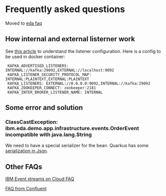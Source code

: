 # Frequently asked questions

Moved to [eda faq](https://ibm-cloud-architecture.github.io/refarch-eda/technology/faq/)

## How internal and external listerner work

See [this article](https://rmoff.net/2018/08/02/kafka-listeners-explained/) to understand the listener configuration. Here is a config to be used in docker container:

```
 KAFKA_ADVERTISED_LISTENERS: INTERNAL://kafka:29092,EXTERNAL://localhost:9092
 KAFKA_LISTENER_SECURITY_PROTOCOL_MAP: INTERNAL:PLAINTEXT,EXTERNAL:PLAINTEXT
 KAFKA_LISTENERS: EXTERNAL://0.0.0.0:9092,INTERNAL://kafka:29092
 KAFKA_ZOOKEEPER_CONNECT: zookeeper:2181
 KAFKA_INTER_BROKER_LISTENER_NAME: INTERNAL
```


## Some error and solution

### ClassCastException: ibm.eda.demo.app.infrastructure.events.OrderEvent incompatible with java.lang.String

We need to have a special serializer for the bean. Quarkus has some [serialization in Json](https://github.com/quarkusio/quarkus/blob/master/extensions/kafka-client/runtime/src/main/java/io/quarkus/kafka/client/serialization/JsonbSerde.java).



## Other FAQs

[IBM Event streams on Cloud FAQ](https://cloud.ibm.com/docs/services/EventStreams?topic=eventstreams-faqs) 

[FAQ from Confluent](https://cwiki.apache.org/confluence/display/KAFKA/FAQ#FAQ-HowareKafkabrokersdependonZookeeper?)